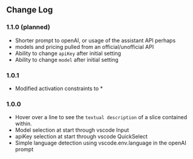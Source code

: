 ## Change Log

### 1.1.0 (planned)
- Shorter prompt to openAI, or usage of the assistant API perhaps
- models and pricing pulled from an official/unofficial API
- Ability to change `apiKey` after initial setting
- Ability to change `model` after initial setting

### 1.0.1

- Modified activation constraints to *

### 1.0.0

- Hover over a line to see the `textual description` of a slice contained within.
- Model selection at start through vscode Input
- apiKey selection at start through vscode QuickSelect
- Simple language detection using vscode.env.language in the openAI prompt